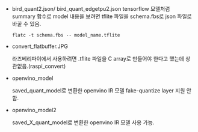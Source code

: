 - bird_quant2.json/ bird_quant_edgetpu2.json
	tensorflow 모델처럼 summary 함수로 model 내용을 보려면
	tflite 파일을 schema.fbs로 json 파일로 바꿀 수 있음.
	
	`
	flatc -t schema.fbs -- model_name.tflite
	`

- convert_flatbuffer.JPG 

	라즈베리파이에서 사용하려면 .tflite 파일을 C array로 만들어야 한다고 했는데
	상관없음.(raspi_convert)

- openvino_model

	saved_quant_model로 변환한 openvino IR 모델
	fake-quantize layer 지원 안 함.

- openvino_model2

	saved_X_quant_model로 변환한 openvino IR 모델
	사용 가능.

	